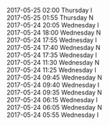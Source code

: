 2017-05-25 02:00 Thursday  I  
2017-05-25 01:55 Thursday  N  
2017-05-24 20:05 Wednesday  I  
2017-05-24 18:00 Wednesday  N  
2017-05-24 17:55 Wednesday  I  
2017-05-24 17:40 Wednesday  N  
2017-05-24 17:35 Wednesday  I  
2017-05-24 11:30 Wednesday  N  
2017-05-24 11:25 Wednesday  I  
2017-05-24 09:45 Wednesday  N  
2017-05-24 09:40 Wednesday  I  
2017-05-24 09:35 Wednesday  N  
2017-05-24 06:15 Wednesday  I  
2017-05-24 06:05 Wednesday  N  
2017-05-24 05:55 Wednesday  I  
